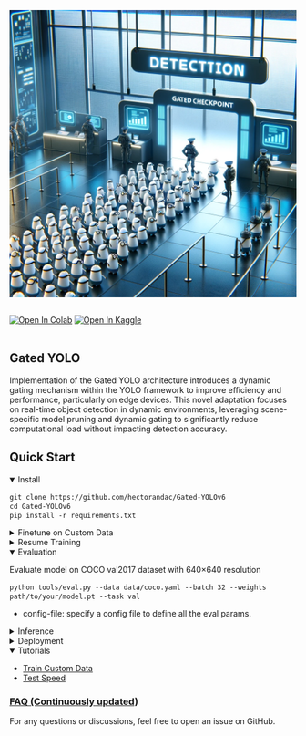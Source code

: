 <p align="center">
  <img src="assets/banner-GatedYOLO.webp" align="middle" width="1000" />
</p>

<br>

<div>
    <a href="https://colab.research.google.com/drive/1cC5CRpuY8-W54FhZdUyD1N7FXPtq9vIE?usp=sharing"><img src="https://colab.research.google.com/assets/colab-badge.svg" alt="Open In Colab"></a>
    <a href="https://www.kaggle.com/code/yourUsername/gated-yolo"><img src="https://kaggle.com/static/images/open-in-kaggle.svg" alt="Open In Kaggle"></a>
</div>
<br>

## Gated YOLO

Implementation of the Gated YOLO architecture introduces a dynamic gating mechanism within the YOLO framework to improve efficiency and performance, particularly on edge devices. This novel adaptation focuses on real-time object detection in dynamic environments, leveraging scene-specific model pruning and dynamic gating to significantly reduce computational load without impacting detection accuracy.

## Quick Start

<details open>
<summary> Install</summary>

```shell
git clone https://github.com/hectorandac/Gated-YOLOv6
cd Gated-YOLOv6
pip install -r requirements.txt
```
</details>

<details>
<summary> Finetune on Custom Data</summary>

Single GPU

```shell
python tools/train.py --batch 32 --conf configs/gated_yolov6s_finetune.py --data data/dataset.yaml --device 0
```

Multi GPUs (DDP mode recommended)

```shell
python -m torch.distributed.launch --nproc_per_node 8 tools/train.py --batch 256 --conf configs/gated_yolov6s_finetune.py --data data/dataset.yaml --device 0,1,2,3,4,5,6,7
```
- conf: select config file to specify network/optimizer/hyperparameters. It's recommended to apply gated_yolov6n/s/m/l_finetune.py when training on your custom dataset.
- data: prepare dataset and specify dataset paths in data.yaml

YOLOv6 supports different input resolution modes. For details, see [How to Set the Input Size](./docs/About_training_size.md).

</details>

<details>
<summary>Resume Training</summary>

If your training process is interrupted, you can resume training by specifying the path to your latest checkpoint:

```shell
python tools/train.py --resume /path/to/your/checkpoint
```
This command will resume from the specified checkpoint.

</details>

<details open>
<summary> Evaluation</summary>

Evaluate model on COCO val2017 dataset with 640×640 resolution

```shell
python tools/eval.py --data data/coco.yaml --batch 32 --weights path/to/your/model.pt --task val
```
- config-file: specify a config file to define all the eval params.

</details>

<details>
<summary>Inference</summary>

Download a pretrained Gated YOLO model or use your trained model for inference.

```shell
python tools/infer.py --weights path/to/your/model.pt --source img.jpg / imgdir / video.mp4
```
To use a local or web camera for inference:

```shell
python tools/infer.py --weights path/to/your/model.pt --webcam --webcam-addr 0
```
`webcam-addr` can be local camera number id or rtsp address.

</details>

<details>
<summary> Deployment</summary>

*  [ONNX](./deploy/ONNX)
*  [TensorRT](./deploy/TensorRT)
</details>

<details open>
<summary> Tutorials</summary>

*  [Train Custom Data](./docs/Train_custom_data.md)
*  [Test Speed](./docs/Test_speed.md)

</details>

### [FAQ (Continuously updated)](https://github.com/yourGitHub/GatedYOLO/wiki/FAQ-(Continuously-updated))

For any questions or discussions, feel free to open an issue on GitHub.
```